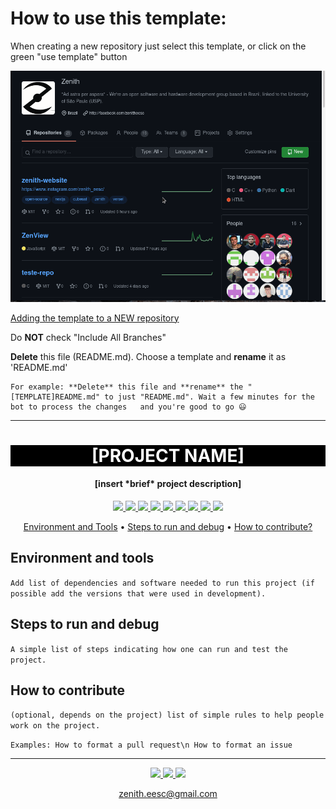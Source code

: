 # How to use this template:

When creating a new repository just select this template, or click on the green "use template" button

![new-repo-gif](https://raw.githubusercontent.com/zenitheesc/new-zenith-template/assets/novo-repo.gif)

[Adding the template to a NEW repository](https://docs.github.com/en/github/creating-cloning-and-archiving-repositories/creating-a-repository-from-a-template)

Do **NOT** check "Include All Branches"


**Delete** this file (README.md). Choose a template and **rename** it as 'README.md'

    For example: **Delete** this file and **rename** the "[TEMPLATE]README.md" to just "README.md". Wait a few minutes for the bot to process the changes 	and you're good to go 😃

---

<h1 align="center" style="color:white; background-color:black">[PROJECT NAME]</h1>
<h4 align="center">[insert *brief* project description]</h4>

<p align="center">
	<a href="http://zenith.eesc.usp.br/">
    <img src="https://img.shields.io/badge/Zenith-Embarcados-black?style=for-the-badge"/>
    </a>
    <a href="https://eesc.usp.br/">
    <img src="https://img.shields.io/badge/Linked%20to-EESC--USP-black?style=for-the-badge"/>
    </a>
    <a href="https://github.com/zenitheesc/new-zenith-template/blob/main/LICENSE">
    <img src="https://img.shields.io/github/license/zenitheesc/new-zenith-template?style=for-the-badge"/>
    </a>
    <a href="https://github.com/zenitheesc/new-zenith-template/issues">
    <img src="https://img.shields.io/github/issues/zenitheesc/new-zenith-template?style=for-the-badge"/>
    </a>
    <a href="https://github.com/zenitheesc/new-zenith-template/commits/main">
    <img src="https://img.shields.io/github/commit-activity/m/zenitheesc/new-zenith-template?style=for-the-badge">
    </a>
    <a href="https://github.com/zenitheesc/new-zenith-template/graphs/contributors">
    <img src="https://img.shields.io/github/contributors/zenitheesc/new-zenith-template?style=for-the-badge"/>
    </a>
    <a href="https://github.com/zenitheesc/new-zenith-template/commits/main">
    <img src="https://img.shields.io/github/last-commit/zenitheesc/new-zenith-template?style=for-the-badge"/>
    </a>
    <a href="https://github.com/zenitheesc/new-zenith-template/issues">
    <img src="https://img.shields.io/github/issues-raw/zenitheesc/new-zenith-template?style=for-the-badge" />
    </a>
    <a href="https://github.com/zenitheesc/new-zenith-template/pulls">
    <img src = "https://img.shields.io/github/issues-pr-raw/zenitheesc/new-zenith-template?style=for-the-badge">
    </a>
</p>

<p align="center">
    <a href="#environment-and-tools">Environment and Tools</a> •
    <a href="#steps-to-run-and-debug">Steps to run and debug</a> •
    <a href="#how-to-contribute">How to contribute?</a>
</p>

## Environment and tools

`Add list of dependencies and software needed to run this project (if possible add the versions that were used in development).`

## Steps to run and debug

`A simple list of steps indicating how one can run and test the project.`

## How to contribute

`(optional, depends on the project) list of simple rules to help people work on the project.`

`Examples: How to format a pull request\n How to format an issue`

---

<p align="center">
    <a href="http://zenith.eesc.usp.br">
    <img src="https://img.shields.io/badge/Check%20out-Zenith's Oficial Website-black?style=for-the-badge" />
    </a> 
    <a href="https://www.facebook.com/zenitheesc">
    <img src="https://img.shields.io/badge/Like%20us%20on-facebook-blue?style=for-the-badge"/>
    </a> 
    <a href="https://www.instagram.com/zenith_eesc/">
    <img src="https://img.shields.io/badge/Follow%20us%20on-Instagram-red?style=for-the-badge"/>
    </a>

</p>
<p align = "center">
<a href="zenith.eesc@gmail.com">zenith.eesc@gmail.com</a>
</p>
